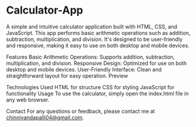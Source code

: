 # Calculator-App
A simple and intuitive calculator application built with HTML, CSS, and JavaScript. This app performs basic arithmetic operations such as addition, subtraction, multiplication, and division. It's designed to be user-friendly and responsive, making it easy to use on both desktop and mobile devices.

Features
Basic Arithmetic Operations: Supports addition, subtraction, multiplication, and division.
Responsive Design: Optimized for use on both desktop and mobile devices.
User-Friendly Interface: Clean and straightforward layout for easy operation.
Preview

Technologies Used
HTML for structure
CSS for styling
JavaScript for functionality
Usage
To use the calculator, simply open the index.html file in any web browser.

Contact
For any questions or feedback, please contact me at chinniyandapalli04@gmail.com.
